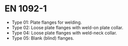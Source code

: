 # EN 1092-1

- Type 01: Plate flanges for welding.
- Type 02: Loose plate flanges with weld-on plate collar.
- Type 04: Loose plate flanges with weld-neck collar.
- Type 05: Blank (blind) flanges.
